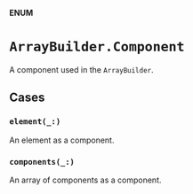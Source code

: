 **ENUM**

# `ArrayBuilder.Component`

A component used in the ``ArrayBuilder``.

## Cases
### `element(_:)`

An element as a component.

### `components(_:)`

An array of components as a component.
